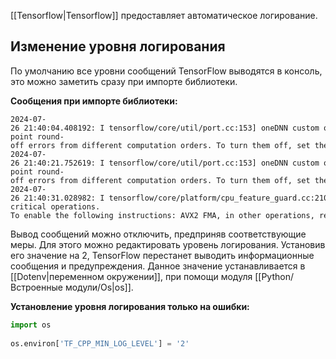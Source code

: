 [[Tensorflow|Tensorflow]] предоставляет автоматическое логирование.

## Изменение уровня логирования

По умолчанию все уровни сообщений TensorFlow выводятся в консоль, это можно заметить сразу при импорте библиотеки.

**Сообщения при импорте библиотеки:**

```Shell
2024-07-26 21:40:04.408192: I tensorflow/core/util/port.cc:153] oneDNN custom operations are on. You may see slightly different numerical results due to floating-point round-off errors from different computation orders. To turn them off, set the environment variable `TF_ENABLE_ONEDNN_OPTS=0`.  
2024-07-26 21:40:21.752619: I tensorflow/core/util/port.cc:153] oneDNN custom operations are on. You may see slightly different numerical results due to floating-point round-off errors from different computation orders. To turn them off, set the environment variable `TF_ENABLE_ONEDNN_OPTS=0`.  
2024-07-26 21:40:31.028982: I tensorflow/core/platform/cpu_feature_guard.cc:210] This TensorFlow binary is optimized to use available CPU instructions in performance-critical operations.  
To enable the following instructions: AVX2 FMA, in other operations, rebuild TensorFlow with the appropriate compiler flags.
```

Вывод сообщений можно отключить, предприняв соответствующие меры. Для этого можно редактировать уровень логирования. Установив его значение на 2, TensorFlow перестанет выводить информационные сообщения и предупреждения. Данное значение устанавливается в [[Dotenv|переменном окружении]], при помощи модуля [[Python/Встроенные модули/Os|os]].

**Установление уровня логирования только на ошибки:**

```Python
import os  
  
os.environ['TF_CPP_MIN_LOG_LEVEL'] = '2'
```